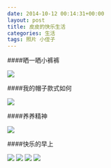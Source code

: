 ```yaml
---
date: 2014-10-12 00:14:31+00:00
layout: post
title: 皮皮的快乐生活
categories: 生活
tags: 照片 小侄子
---
```



####晒一晒小裤裤

  ![](/assets/lichengze/sun1.jpg)

####我的帽子款式如何

  ![](/assets/lichengze/sun2.jpg)

####养养精神

  ![](/assets/lichengze/sleep.jpg)

####快乐的早上

  ![](/assets/lichengze/smile2.jpg)
  ![](/assets/lichengze/smile3.jpg)
  ![](/assets/lichengze/smile4.jpg)
  ![](/assets/lichengze/smile1.jpg)